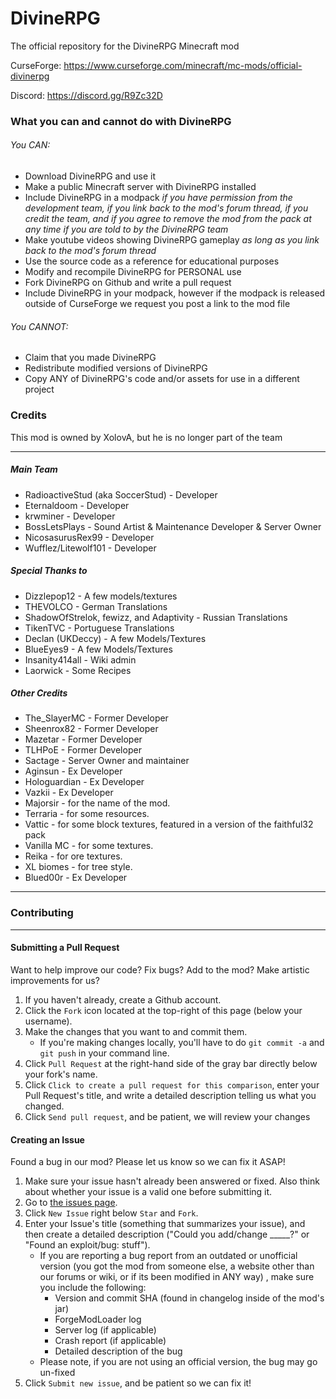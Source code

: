 DivineRPG
=========

The official repository for the DivineRPG Minecraft mod

CurseForge: https://www.curseforge.com/minecraft/mc-mods/official-divinerpg

Discord: https://discord.gg/R9Zc32D

### What you can and cannot do with DivineRPG
###### You CAN:
* Download DivineRPG and use it
* Make a public Minecraft server with DivineRPG installed
* Include DivineRPG in a modpack _if you have permission from the development team, if you link back to the mod's forum thread, if you credit the team, and if you agree to remove the mod from the pack at any time if you are told to by the DivineRPG team_
* Make youtube videos showing DivineRPG gameplay _as long as you link back to the mod's forum thread_
* Use the source code as a reference for educational purposes
* Modify and recompile DivineRPG for PERSONAL use
* Fork DivineRPG on Github and write a pull request
* Include DivineRPG in your modpack, however if the modpack is released outside of CurseForge we request you post a link to the mod file

###### You CANNOT:
* Claim that you made DivineRPG
* Redistribute modified versions of DivineRPG
* Copy ANY of DivineRPG's code and/or assets for use in a different project

### Credits
This mod is owned by XolovA, but he is no longer part of the team
***
##### Main Team
* RadioactiveStud (aka SoccerStud) - Developer
* Eternaldoom - Developer
* krwminer - Developer
* BossLetsPlays - Sound Artist & Maintenance Developer & Server Owner
* NicosasurusRex99 - Developer
* Wufflez/Litewolf101 - Developer

##### Special Thanks to
* Dizzlepop12 - A few models/textures
* THEVOLCO - German Translations
* ShadowOfStrelok, fewizz, and Adaptivity - Russian Translations
* TikenTVC - Portuguese Translations
* Declan (UKDeccy) - A few Models/Textures
* BlueEyes9 - A few Models/Textures
* Insanity414all - Wiki admin
* Laorwick - Some Recipes

##### Other Credits
* The_SlayerMC - Former Developer
* Sheenrox82 - Former Developer
* Mazetar - Former Developer
* TLHPoE - Former Developer
* Sactage - Server Owner and maintainer
* Aginsun - Ex Developer
* Hologuardian - Ex Developer
* Vazkii - Ex Developer
* Majorsir - for the name of the mod.
* Terraria - for some resources.
* Vattic - for some block textures, featured in a version of the faithful32 pack
* Vanilla MC - for some textures.
* Reika - for ore textures.
* XL biomes - for tree style.
* Blued00r - Ex Developer

***
### Contributing
***
#### Submitting a Pull Request
Want to help improve our code? Fix bugs? Add to the mod? Make artistic improvements for us?

1. If you haven't already, create a Github account.
2. Click the `Fork` icon located at the top-right of this page (below your username).
3. Make the changes that you want to and commit them.
    * If you're making changes locally, you'll have to do `git commit -a` and `git push` in your command line.
4. Click `Pull Request` at the right-hand side of the gray bar directly below your fork's name.
5. Click `Click to create a pull request for this comparison`, enter your Pull Request's title, and write a detailed description telling us what you changed.
6. Click `Send pull request`, and be patient, we will review your changes

#### Creating an Issue
Found a bug in our mod?  Please let us know so we can fix it ASAP!

1. Make sure your issue hasn't already been answered or fixed.  Also think about whether your issue is a valid one before submitting it.
2. Go to [the issues page](http://github.com/NicosaurusRex99/DivineRPG/issues).
3. Click `New Issue` right below `Star` and `Fork`.
4. Enter your Issue's title (something that summarizes your issue), and then create a detailed description ("Could you add/change _____?" or "Found an exploit/bug:  stuff").
    * If you are reporting a bug report from an outdated or unofficial version (you got the mod from someone else, a website other than our forums or wiki, or if its been modified in ANY way) , make sure you include the following:
        * Version and commit SHA (found in changelog inside of the mod's jar)
        * ForgeModLoader log
        * Server log (if applicable)
        * Crash report (if applicable)
        * Detailed description of the bug
    * Please note, if you are not using an official version, the bug may go un-fixed
5. Click `Submit new issue`, and be patient so we can fix it!
